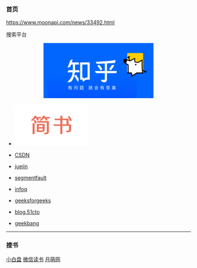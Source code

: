 ### 首页
https://www.moonapi.com/news/33492.html

搜索平台
<!-- - [![](./docs/images/zhihu.png){:height="100px" width="400px"}](https://www.zhihu.com/)
- [![](./docs/images/zhihu.png =100x100)](https://www.zhihu.com/) -->
 <div align="center"> <img src="./docs/images/zhihu.png" width="300" height="150" /> </div>

- [![](./docs/images/jianshu.png)](https://www.jianshu.com/)
- [CSDN](https://www.csdn.net/)
- [juejin](https://juejin.cn/)
- [segmentfault](https://segmentfault.com/)
- [infoq](https://www.infoq.cn/)

- [geeksforgeeks](https://www.geeksforgeeks.org/html/)
- [blog.51cto](https://blog.51cto.com/u_15490526/5291263)
- [geekbang](https://s.geekbang.org/)
---

### 搜书
[小白盘](https://www.xiaobaipan.com/)
[微信读书](https://developers.weixin.qq.com/miniprogram/dev/framework/)
[月萌网](https://www.moonapi.com/news/books/id/172.html)

[](https://www.moonapi.com/news/30053.html)
[](http://geekdaxue.co/)
